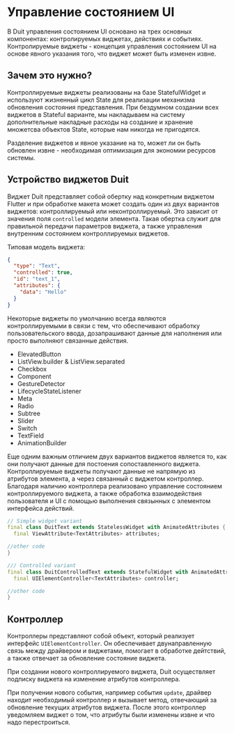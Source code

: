 # Управление состоянием UI

В Duit управления состоянием UI основано на трех основных компонентах: контролируемых
виджетах, действиях и событиях. Контролируемые виджеты - концепция управления состоянием UI на
основе явного указания того, что виджет может быть изменен извне.

## Зачем это нужно?

Контроллируемые виджеты реализованы на базе StatefulWidget и используют жизненный цикл
State для реализации механизма обновления состояния представления. При бездумном создании всех
виджетов в Stateful варианте, мы накладываем на систему дополнительные накладные расходы на создание
и хранение множетсва объектов State, которые нам никогда не пригодятся.

Разделение виджетов и явное указание на то, может ли он быть обновлен извне - необходимая
оптимизация для экономии ресурсов системы.

## Устройство виджетов Duit

Виджет Duit представляет собой обертку над конкретным виджетом Flutter и при обработке макета может
создать
один из
двух вариантов виджетов:
контроллируемый
или неконтроллируемый. Это зависит от значения поля `controlled` модели элемента. Такая обертка
служит для правильной передачи параметров виджета, а также управления внутренним
состоянием контроллируемых виджетов.

Типовая модель виджета:

```json
{
  "type": "Text",
  "controlled": true,
  "id": "text_1",
  "attributes": {
    "data": "Hello"
  }
}
```

Некоторые виджеты по умолчанию всегда являются контроллируемыми в связи с тем, что обеспечивают
обработку пользовательского ввода, дозапрашивают данные для наполнения или просто выполняют
связанные действия.

- ElevatedButton
- ListView.builder & ListView.separated
- Checkbox
- Component
- GestureDetector
- LifecycleStateListener
- Meta
- Radio
- Subtree
- Slider
- Switch
- TextField
- AnimationBuilder

Еще одним важным отличием двух вариантов виджетов является то, как они получают данные для постоения
сопоставленного виджета. Контроллируемые виджеты получают данные не напрямую из атрибутов элемента,
а
через связанный с виджетом контроллер. Благодаря наличию контроллера реализовано управление
состоянием
контроллируемого виджета, а также обработка взаимодействия пользователя и UI с помощью выполнения
связынных с элементом интерфейса действий.

```dart
// Simple widget variant
final class DuitText extends StatelessWidget with AnimatedAttributes {
  final ViewAttribute<TextAttributes> attributes;

//other code
}

/// Controlled variant
final class DuitControlledText extends StatefulWidget with AnimatedAttributes {
  final UIElementController<TextAttributes> controller;

//other code
}
```

## Контроллер

Контроллеры представляют собой объект, который реализует интерфейс `UIElementController`. Он
обеспечивает двунаправленную связь между драйвером и виджетами, помогает в обработке дейтствий, а
также отвечает за обновление состояние виджета.

При создании нового контроллируемого виджета, Duit осуществляет подписку виджета на изменение
атрибутов контроллера.

При получении нового события, например события `update`, драйвер находит необходимый контроллер и
вызывает метод, отвечающий за обновление текущих атрибутов виджета. После этого контроллер
уведомляем виджет о том, что атрибуты были изменены извне и что надо перестроиться.